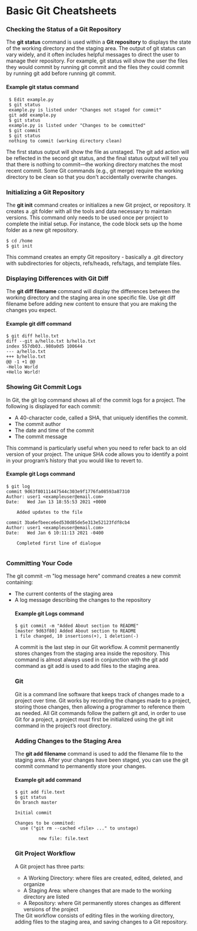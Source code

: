 # Basic Git Cheatsheets

### Checking the Status of a Git Repository
The **git status** command is used within a **Git repository** to displays the state of the working directory and the staging area.
The output of git status can vary widely, and it often includes helpful messages to direct the user to manage their repository. For example, git status will show the user the files they would commit by running git commit and the files they could commit by running git add before running git commit.
#### Example git status command
```
 $ Edit example.py
 $ git status
 example.py is listed under "Changes not staged for commit"
 git add example.py
 $ git status
 example.py is listed under "Changes to be committed"
 $ git commit
 $ git status
 nothing to commit (working directory clean)
 ```
  The first status output will show the file as unstaged. The git add action will be reflected in the second git status, and the final status output will tell you that there is nothing to commit—the working directory matches the most recent commit. Some Git commands (e.g., git merge) require the working directory to be clean so that you don't accidentally overwrite changes.
  
 ### Initializing a Git Repository
The **git init** command creates or initializes a new Git project, or repository. It creates a .git folder with all the tools and data necessary to maintain versions. This command only needs to be used once per project to complete the initial setup. For instance, the code block sets up the home folder as a new git repository.
```
$ cd /home
$ git init
```
This command creates an empty Git repository - basically a .git directory with subdirectories for objects, refs/heads, refs/tags, and template files. 

### Displaying Differences with Git Diff
The **git diff filename** command will display the differences between the working directory and the staging area in one specific file. Use git diff filename before adding new content to ensure that you are making the changes you expect.
#### Example git diff command
```
$ git diff hello.txt
diff --git a/hello.txt b/hello.txt
index 557db03..980a0d5 100644
--- a/hello.txt
+++ b/hello.txt
@@ -1 +1 @@
-Hello World
+Hello World!
```
### Showing Git Commit Logs
In Git, the git log command shows all of the commit logs for a project. The following is displayed for each commit:
<ul><li>A 40-character code, called a SHA, that uniquely identifies the commit.
 <ul></ul><li>The commit author
  <ul></ul><li>The date and time of the commit
    <ul></ul><li>The commit message
 
</ul> This command is particularly useful when you need to refer back to an old version of your project. The unique SHA code allows you to identify a point in your program’s history that you would like to revert to.

#### Example git Logs command
```
$ git log
commit 9d63f80111447544c303e9f1776fa08593a87310
Author: user1 <exampleuser@email.com>
Date:   Wed Jan 13 18:55:53 2021 +0000
 
    Added updates to the file
 
commit 3ba6efbeece6ed530d85de5e313e52123fdf8cb4
Author: user1 <exampleuser@email.com>
Date:   Wed Jan 6 10:11:13 2021 -0400
 
    Completed first line of dialogue
    
  ```

### Committing Your Code
The git commit -m "log message here" command creates a new commit containing:
<ul><li>The current contents of the staging area
 <ul></ul><li>A log message describing the changes to the repository
 
 #### Example git Logs command
```
$ git commit -m "Added About section to README"
[master 9d63f80] Added About section to README
1 file changed, 10 insertions(+), 1 deletion(-)
```
A commit is the last step in our Git workflow. A commit permanently stores changes from the staging area inside the repository. This command is almost always used in conjunction with the git add command as git add is used to add files to the staging area.

### Git
Git is a command line software that keeps track of changes made to a project over time. Git works by recording the changes made to a project, storing those changes, then allowing a programmer to reference them as needed.
All Git commands follow the pattern git <action> and, in order to use Git for a project, a project must first be initialized using the git init command in the project’s root directory.
 
### Adding Changes to the Staging Area
The **git add filename** command is used to add the filename file to the staging area. After your changes have been staged, you can use the git commit command to permanently store your changes.
 #### Example git add command
```
$ git add file.text
$ git status
On branch master

Initial commit

Changes to be commited:
  use ("git rm --cached <file> ..." to unstage)
  
         new file: file.text
```

### Git Project Workflow
A Git project has three parts:
<ul><li>A Working Directory: where files are created, edited, deleted, and organize
 <ul></ul><li>A Staging Area: where changes that are made to the working directory are listed
 <ul></ul><li>A Repository: where Git permanently stores changes as different versions of the project
 
 </ul> The Git workflow consists of editing files in the working directory, adding files to the staging area, and saving changes to a Git repository.
